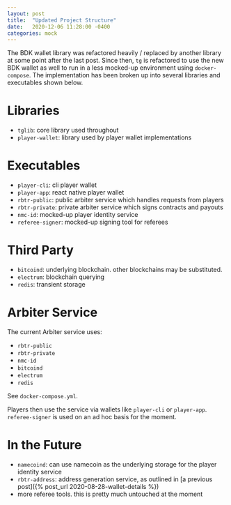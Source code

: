```yaml
---
layout: post
title:  "Updated Project Structure"
date:   2020-12-06 11:28:00 -0400
categories: mock
---
```


The BDK wallet library was refactored heavily / replaced by another library at some point after the last post. Since then, `tg` is refactored to use the new BDK wallet as well to run in a less mocked-up environment using `docker-compose`. The implementation has been broken up into several libraries and executables shown below.

# Libraries
* `tglib`: core library used throughout
* `player-wallet`: library used by player wallet implementations

# Executables
* `player-cli`: cli player wallet
* `player-app`: react native player wallet
* `rbtr-public`: public arbiter service which handles requests from players
* `rbtr-private`: private arbiter service which signs contracts and payouts
* `nmc-id`: mocked-up player identity service
* `referee-signer`: mocked-up signing tool for referees

# Third Party
* `bitcoind`: underlying blockchain. other blockchains may be substituted.
* `electrum`: blockchain querying
* `redis`: transient storage

# Arbiter Service
The current Arbiter service uses:
* `rbtr-public`
* `rbtr-private`
* `nmc-id`
* `bitcoind`
* `electrum`
* `redis`  

See `docker-compose.yml`.

Players then use the service via wallets like `player-cli` or `player-app`. `referee-signer` is used on an ad hoc basis for the moment.

# In the Future

* `namecoind`: can use namecoin as the underlying storage for the player identity service
* `rbtr-address`: address generation service, as outlined in [a previous post]({% post_url 2020-08-28-wallet-details %})
* more referee tools. this is pretty much untouched at the moment


